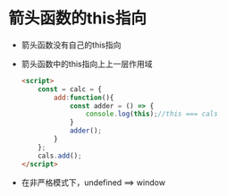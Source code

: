 # 箭头函数的this指向

* 箭头函数没有自己的this指向

* 箭头函数中的this指向上上一层作用域

  ```html
  <script>
      const = calc = {
          add:function(){
              const adder = () => {
                  console.log(this);//this === cals
              }
              adder();
          }
      };
      cals.add();
  </script>
  ```

* 在非严格模式下，undefined ==> window